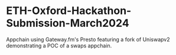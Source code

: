 # ETH-Oxford-Hackathon-Submission-March2024
Appchain using Gateway.fm's Presto featuring a fork of Uniswapv2 demonstrating a POC of a swaps appchain. 
